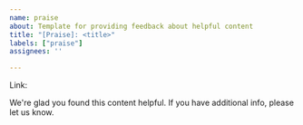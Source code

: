 ```yaml
---
name: praise
about: Template for providing feedback about helpful content
title: "[Praise]: <title>"
labels: ["praise"]
assignees: ''

---
```

Link: <paste a URL or omit this line>

We're glad you found this content helpful. If you have additional info, please let us know.

